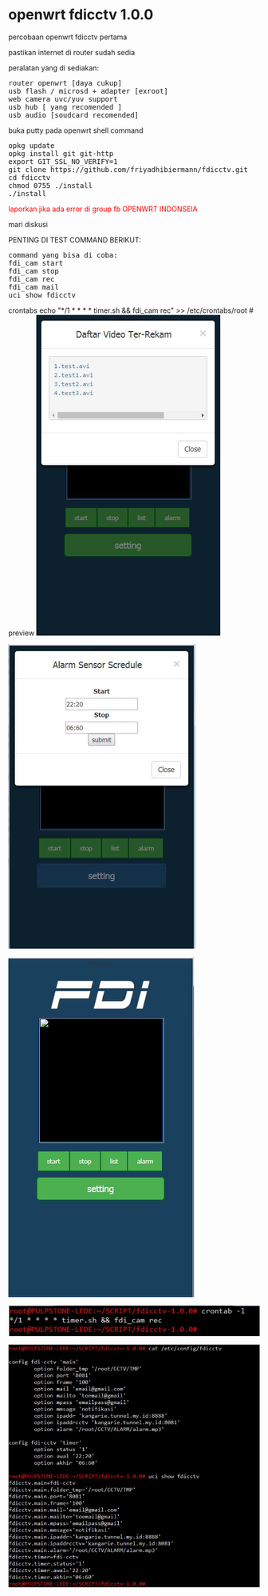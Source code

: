 # openwrt fdicctv 1.0.0
<p>percobaan openwrt fdicctv pertama</p>

<p>pastikan internet di router sudah sedia</p>
<p>peralatan yang di sediakan:</p>
<pre>
router openwrt [daya cukup]
usb flash / microsd + adapter [exroot]
web camera uvc/yuv support
usb hub [ yang recomended ]
usb audio [soudcard recomended]
</pre>

<p>buka putty pada openwrt shell command</p>
<pre>
opkg update
opkg install git git-http
export GIT_SSL_NO_VERIFY=1
git clone https://github.com/friyadhibiermann/fdicctv.git
cd fdicctv
chmod 0755 ./install
./install
</pre>

<p style="color:red;">laporkan jika ada error di group fb OPENWRT INDONSEIA</p>
<p>mari diskusi</p>
<p>PENTING DI TEST COMMAND BERIKUT:</p>
<pre>
command yang bisa di coba: 
fdi_cam start
fdi_cam stop
fdi_cam rec
fdi_cam mail
uci show fdicctv
</pre>
<a>crontabs</a>
echo "*/1 * * * * timer.sh && fdi_cam rec" >> /etc/crontabs/root
# preview
<img src="list.JPG"></p>
<img src="setting.JPG"></p>
<img src="view.JPG"></p>
<img src="cron.JPG"></p>
<img src="config.JPG"></p>
